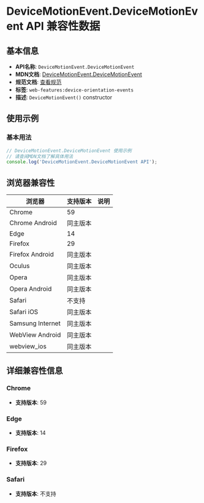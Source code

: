 # DeviceMotionEvent.DeviceMotionEvent API 兼容性数据

## 基本信息

- **API名称**: `DeviceMotionEvent.DeviceMotionEvent`
- **MDN文档**: [DeviceMotionEvent.DeviceMotionEvent](https://developer.mozilla.org/docs/Web/API/DeviceMotionEvent/DeviceMotionEvent)
- **规范文档**: [查看规范](https://w3c.github.io/deviceorientation/#dom-devicemotionevent-devicemotionevent)
- **标签**: `web-features:device-orientation-events`
- **描述**: `DeviceMotionEvent()` constructor

## 使用示例

### 基本用法

```javascript
// DeviceMotionEvent.DeviceMotionEvent 使用示例
// 请查阅MDN文档了解具体用法
console.log('DeviceMotionEvent.DeviceMotionEvent API');
```

## 浏览器兼容性

| 浏览器 | 支持版本 | 说明 |
|--------|----------|------|
| Chrome | 59 |  |
| Chrome Android | 同主版本 |  |
| Edge | 14 |  |
| Firefox | 29 |  |
| Firefox Android | 同主版本 |  |
| Oculus | 同主版本 |  |
| Opera | 同主版本 |  |
| Opera Android | 同主版本 |  |
| Safari | 不支持 |  |
| Safari iOS | 同主版本 |  |
| Samsung Internet | 同主版本 |  |
| WebView Android | 同主版本 |  |
| webview_ios | 同主版本 |  |

## 详细兼容性信息

### Chrome

- **支持版本**: 59

### Edge

- **支持版本**: 14

### Firefox

- **支持版本**: 29

### Safari

- **支持版本**: 不支持

